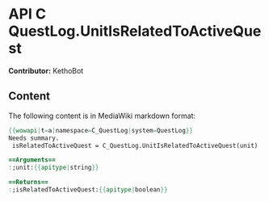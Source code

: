 # API C QuestLog.UnitIsRelatedToActiveQuest

**Contributor:** KethoBot

## Content

The following content is in MediaWiki markdown format:

```mediawiki
{{wowapi|t=a|namespace=C_QuestLog|system=QuestLog}}
Needs summary.
 isRelatedToActiveQuest = C_QuestLog.UnitIsRelatedToActiveQuest(unit)

==Arguments==
:;unit:{{apitype|string}}

==Returns==
:;isRelatedToActiveQuest:{{apitype|boolean}}
```